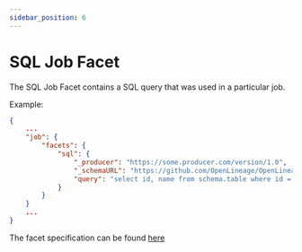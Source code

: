 ```yaml
---
sidebar_position: 6
---
```



# SQL Job Facet

The SQL Job Facet contains a SQL query that was used in a particular job.  

Example:

```json
{
    ...
    "job": {
        "facets": {
			"sql": {
				"_producer": "https://some.producer.com/version/1.0",
				"_schemaURL": "https://github.com/OpenLineage/OpenLineage/blob/main/spec/facets/SQLJobFacet.json",
				"query": "select id, name from schema.table where id = 1"
			}
		}
	}
	...
}
```


The facet specification can be found [here](https://openlineage.io/spec/facets/1-0-0/SQLJobFacet.json)